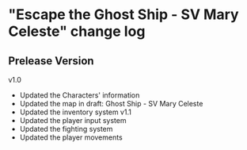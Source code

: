 # "Escape the Ghost Ship - SV Mary Celeste" change log

## Prelease Version
v1.0
- Updated the Characters' information
- Updated the map in draft: Ghost Ship - SV Mary Celeste
- Updated the inventory system
v1.1
- Updated the player input system
- Updated the fighting system
- Updated the player movements
